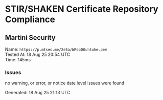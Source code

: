 # STIR/SHAKEN Certificate Repository Compliance

## Martini Security

Name: `https://p.mtsec.me/2e5a/bPopD0uhtuhe.pem`\
Tested At: 18 Aug 25 20:54 UTC\
Time: 145ms

### Issues

no warning, or error, or notice date level issues were found

Generated: 18 Aug 25 21:13 UTC